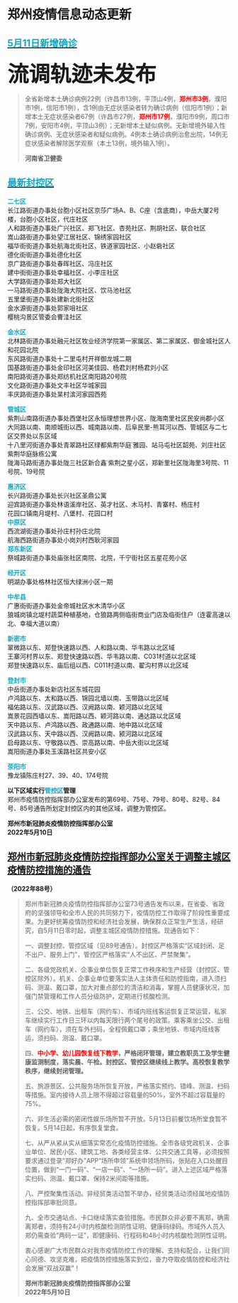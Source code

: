 # 郑州疫情信息动态更新

<!-- ![朵拉的教育局](https://iamnestor.oss-cn-beijing.aliyuncs.com/img.jpg?OSSAccessKeyId=LTAI5t8JUBrvXvVtL8w7gvT9&Expires=101652233190&Signature=I8in9kYq4EcuA99E8VYc%2FMuAWbQ%3D) -->
## [**<font color = "#13a8c2">5月11日新增确诊</font>**](https://weibo.com/5594618028/LstfWExJ4 "河南省卫健委微博原文")
**<font size = 10>流调轨迹未发布**</font>
>全省新增本土确诊病例22例（许昌市13例，平顶山4例，**<font color = red>郑州市3例</font>**，濮阳市1例，信阳市1例），含1例由无症状感染者转为确诊病例（信阳市1例）；新增本土无症状感染者67例（许昌市27例，**<font color = red>郑州市17例</font>**，濮阳市9例，周口市7例，安阳市4例，平顶山3例）；无新增本土疑似病例。无新增境外输入性确诊病例、无症状感染者和疑似病例。4例本土确诊病例治愈出院，14例无症状感染者解除医学观察（本土13例，境外输入1例）。
>
>**河南省卫健委**

## [<font color = "#13a8c2">最新封控区</font>](https://weibo.com/2434139193/LspQXvf1d "郑州发布官方微博")

**<font color = "#13a8c2">二七区</font>**  
长江路街道办事处台胞小区社区京莎广场A、B、C座（含底商），中岳大厦2号楼，台胞小区社区，代庄社区  
人和路街道办事处广兴社区、郑飞社区、杏苑社区、荆胡社区、联合社区  
嵩山路街道办事处望江居社区、锦绣家园社区  
福华街街道办事处航海北街社区、铁道家园社区、小赵砦社区  
德化街街道办事处德化社区  
京广路街道办事处春晖社区、冯庄社区  
建中街街道办事处幸福社区、小李庄社区  
大学路街道办事处郑大社区  
一马路街道办事处陇海大院社区、饮马池社区  
五里堡街道办事处建新北街社区  
金水源街道办事处郭家咀社区  
樱桃沟景区管委会曹洼社区  

**<font color = "#13a8c2">金水区</font>**  
北林路街道办事处融元社区牧业经济学院第一家属区、第二家属区、御金城社区人和花园北院  
东风路街道办事处十二里屯村开祥御龙城二期  
国基路街道办事处金印社区河美佳园、杨君刘村杨君刘小区  
南阳路街道办事处郑纺机社区南阳路20号院  
文化路街道办事处文丰社区华城家园  
丰庆路街道办事处杲村滨河家园西苑  

**<font color = "#13a8c2">管城区</font>**  
紫荆山南路街道办事处西堡社区永恒理想世界小区、陇海南里社区民安尚郡小区  
大同路以南、南顺城街以西、城南路以南、后阜民里-熊耳河以西、管城区与二七区交界处以东区域  
十八里河街道办事处青翠路社区绿都紫荆华庭˙雅园、站马屯社区韶苑、刘庄社区紫荆华庭脉栋公寓  
陇海马路街道办事处陇三社区新合鑫˙紫荆之星小区，郑新里社区陇海里3号院、11号院、19号院  

**<font color = "#13a8c2">惠济区</font>**  
长兴路街道办事处长兴社区圣鼎公寓  
迎宾路街道办事处林语溪岸社区、英才社区、木马村、青寨村、杨庄村  
花园口镇南月堤村、八堡村、花园口村  
**<font color = "#13a8c2">中原区</font>**  
西流湖街道办事处孙庄村孙庄北院  
航海西路街道办事处小岗刘村西耿河家园  
**<font color = "#13a8c2">郑东新区</font>**  
祭城路街道办事处庙张社区南院、北院，千宁街社区五星花苑小区  

**<font color = "#13a8c2">经开区</font>**  
明湖办事处格林社区恒大绿洲小区一期  

**<font color = "#13a8c2">中牟县</font>**  
广惠街街道办事处金帝城社区水木清华小区  
狼城岗镇北堤村蔬菜种植基地，仓狼路两侧临街商业门店及临街住户（连霍高速以北、幸福大道以南）  

**<font color = "#13a8c2">新密市</font>**  
翠微路以东、郑登快速路以西、人和路以南、华韦路以北区域  
王寨河村界以东、郑登快速路以西、华韦路以南、C031村道以北区域  
郑登快速路以东、庙后组以西、C011村道以南、翟沟村界以北区域  

**<font color = "#13a8c2">登封市</font>**  
中岳街道办事处新店社区东城花园  
卢鸿路以东、太和路以西、锦园北墙以南、玉带路以北区域  
福佑路以东、汉武路以西、汉阙路以南、颖河路以北区域  
嵩景花园西墙以东、嵩阳路以西、颖河路以南、通达路以北区域  
天中路以东、卢鸿路以西、政通路以南、地中路以北区域  
汉武路以东、天中路以西、汉阙路以南、颍河路以北区域  
启母路以东、守敬路以西、崇高路以南、中岳大街以北区域  
嵩阳街道办事处玉溪路社区共安小区

**<font color = "#13a8c2">荥阳市</font>**  
豫龙镇陈庄村27、39、40、174号院  

**以下区域实行<font color = "#13a8c2">管控区</font>管理**  
郑州市疫情防控指挥部办公室发布的第69号、75号、79号、80号、82号、84号、85号通告所划定封控区内的其他区域，调整为管控区。  

**郑州市新冠肺炎疫情防控指挥部办公室  
2022年5月10日**  

## [郑州市新冠肺炎疫情防控指挥部办公室关于调整主城区疫情防控措施的通告 ](https://weibo.com/2434139193/LspEI8KvU "郑州发布官方微博")   
**（2022年88号）**

>郑州市新冠肺炎疫情防控指挥部办公室73号通告发布以来，在省委、省政府的坚强领导和全市人民的共同努力下，疫情防控工作取得了阶段性重要成果。为更好统筹疫情防控和经济社会发展，确保群众正常生产生活，经研究，自5月11日零时起，调整主城区疫情防控措施。现通告如下：
>
>一、调整封控、管控区域（见89号通告）。封控区严格落实“区域封闭、足不出户、服务上门”，管控区严格落实“人不出区、严禁聚集”。
>
>二、各级党政机关、企事业单位恢复正常工作秩序和生产经营（封控区、管控区除外）。机关、企事业单位要落实法人主体责任和防控指南，进入须扫码、测温、戴口罩，加大对重点部位的清洁和消毒，掌握人员健康状况，加强门禁管理和工作人员分级防护，定期进行核酸检测。
>
>三、公交、地铁、出租车（网约车）、市域内班线客运恢复正常运营，私家车继续实行工作日三环以内每天限行两个尾号的政策。乘客乘坐公交、出租车（网约车），须在车外扫码，全程佩戴口罩；乘坐地铁、市域内班线客运，须扫码、测温、戴口罩。
>
>四、**<font color = red>中小学、幼儿园恢复线下教学</font>，严格闭环管理，建立教职员工及学生健康监测制度，落实晨、午检。封控区、管控区继续线上教学。高校恢复教学秩序，继续封闭管理。**
>
>五、旅游景区、公共服务场所恢复开放，严格落实预约、错峰、测温、扫码等措施。室内接待人员上限不得超过容载量的50%，室外不超过容载量的75%。
>
>六、非生活必需的密闭性娱乐场所暂不开放。5月13日前餐饮场所堂食暂不恢复。5月14日起，有序恢复堂食。
>
>七、从严从紧从实从细落实常态化疫情防控措施。全市各级党政机关、企事业单位、居民小区、建筑工地、各类经营主体、公共交通工具等，必须按照要求通过登录“郑好办”APP“场所申领”系统申领场所码，张贴在入口处醒目位置，做到“一门一码”、“一店一码”、“一场所一码”。进入上述区域严格落实扫码、测温、戴口罩、保持2米间距等措施。
>
>八、严控聚集性活动。非经贸类活动暂不举办，经贸类活动须经属地疫情防控指挥部审批同意。
>
>九、全市交通站点、卡口继续落实查验措施。市民群众非必要不离郑，确需离郑者，须持有24小时内核酸检测阴性证明、健康码绿码。市域外人员入郑仍需查验“两码一证”，即健康码、行程码和48小时内核酸检测阴性证明。
>
>衷心感谢广大市民群众对我市疫情防控工作的理解、支持和配合，让我们同心同德、攻坚克难，把疫情防控措施落实到位，奋力夺取疫情防控和经济社会发展“双战双赢”！
>
>**郑州市新冠肺炎疫情防控指挥部办公室  
>2022年5月10日**

